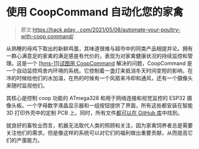 # 使用 CoopCommand 自动化您的家禽

> 原文:[https://hack aday . com/2021/05/08/automate-your-poultry-with-coop command/](https://hackaday.com/2021/05/08/automate-your-poultry-with-coopcommand/)

从熟睡的母鸡下取出的新鲜鸡蛋，其味道很难与超市中的同类产品相提并论。拥有一群心满意足的家禽的满足感是有代价的，表现为对家禽健康状况的持续监控和管理。这是一个 [[hms-11]试图用 CoopCommand](https://hackaday.io/project/179275-coopcommand) 解决的问题，CoopCommand 是一个自动监控鸡舍内环境的系统。它控制着一盏灯来抵消冬天时间变短的影响，在冷的时候给他们的水加温，在热的时候有一个风扇来冷却和通风，还有一个摄像头来随时监视他们。

其核心是控制 coop 功能的 ATmega328 和用于网络连接和视觉监控的 ESP32 摄像头板。一个字母数字液晶显示器和一组按钮提供了界面，所有这些都安装在智能 3D 打印外壳中的定制 PCB 上。同时，所有文件[都可以在 GitHub 库](https://github.com/hms-11/CoopCommand)中找到。

就良好的畜牧业而言，机器无法取代人类的照顾和关注，因为家禽饲养者总是需要关注他们的需求。但是像这样的系统可以对它们的福利做出重要贡献，从而提高它们的产蛋能力。